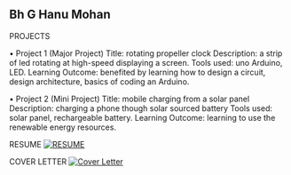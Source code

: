 ## Bh G Hanu Mohan

PROJECTS

• Project 1 (Major Project)
Title: rotating propeller clock
Description: a strip of led rotating at high-speed displaying a screen.
Tools used: uno Arduino, LED.
Learning Outcome: benefited by learning how to design a circuit, design
architecture, basics of coding an Arduino. 


• Project 2 (Mini Project)
Title: mobile charging from a solar panel
Description: charging a phone though solar sourced battery
Tools used: solar panel, rechargeable battery.
Learning Outcome: learning to use the renewable energy resources.

RESUME
[![RESUME](https://camo.githubusercontent.com/4b13b6096b93dbb3402fd54b604f94e94e30150361ba38727b3e30a09accb960/68747470733a2f2f696d672e736869656c64732e696f2f62616467652f476f6f676c6544726976652d3041363643323f7374796c653d666f722d7468652d6261646765266c6f676f3d476f6f676c654472697665266c6f676f436f6c6f723d7768697465)](https://drive.google.com/file/d/1uo2VcH2qJpKL0GTuGYml76wLoQUTBwIC/view?usp=sharing)

COVER LETTER
[![Cover Letter](https://camo.githubusercontent.com/4b13b6096b93dbb3402fd54b604f94e94e30150361ba38727b3e30a09accb960/68747470733a2f2f696d672e736869656c64732e696f2f62616467652f476f6f676c6544726976652d3041363643323f7374796c653d666f722d7468652d6261646765266c6f676f3d476f6f676c654472697665266c6f676f436f6c6f723d7768697465)](https://drive.google.com/file/d/1fB9GgIuENI2T8SnSi6mzttTAogL-VqsZ/view?usp=sharing)
